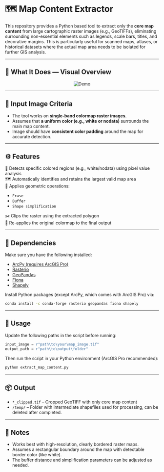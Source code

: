 # 🗺️ Map Content Extractor

This repository provides a Python based tool to extract only the **core map content** from large cartographic raster images (e.g., GeoTIFFs), eliminating surrounding non-essential elements such as legends, scale bars, titles, and decorative margins.
This is particularly useful for scanned maps, atlases, or historical datasets where the actual map area needs to be isolated for further GIS analysis.

---

## 📸 What It Does — Visual Overview

<p align="center">
  <img src="assets/Demo.jpg" alt="Demo"/>
</p>


---

## 📂 Input Image Criteria

- The tool works on **single-band colormap raster images**.
- Assumes that **a uniform color (e.g., white or nodata)** surrounds the main map content.
- Image should have **consistent color padding** around the map for accurate detection.

---

## ⚙️ Features

🎯 Detects specific colored regions (e.g., white/nodata) using pixel value analysis  
🗺️ Automatically identifies and retains the largest valid map area  
🧼 Applies geometric operations:
  - `Erase` 
  - `Buffer`  
  - `Shape simplification`

✂️ Clips the raster using the extracted polygon  
🎨 Re-applies the original colormap to the final output

---

## 🧰 Dependencies

Make sure you have the following installed:

- [ArcPy (requires ArcGIS Pro)](https://pro.arcgis.com/en/pro-app/arcpy/get-started/what-is-arcpy-.htm)
- [Rasterio](https://rasterio.readthedocs.io/)  
- [GeoPandas](https://geopandas.org/)  
- [Fiona](https://fiona.readthedocs.io/)  
- [Shapely](https://shapely.readthedocs.io/)

Install Python packages (except ArcPy, which comes with ArcGIS Pro) via:

```bash
conda install -c conda-forge rasterio geopandas fiona shapely
```

---

## 🚀 Usage

Update the following paths in the script before running:

```python
input_image = r"path\to\your\map_image.tif"
output_path = r"path\to\output\folder"
```

Then run the script in your Python environment (ArcGIS Pro recommended):

```bash
python extract_map_content.py
```

---

## 📦 Output

- `*_clipped.tif` – Cropped GeoTIFF with only core map content
- `/temp/` – Folder with intermediate shapefiles used for processing, can be deleted after completed.

---

## 📝 Notes

- Works best with high-resolution, clearly bordered raster maps.
- Assumes a rectangular boundary around the map with detectable border color (like white).
- The buffer distance and simplification parameters can be adjusted as needed.
